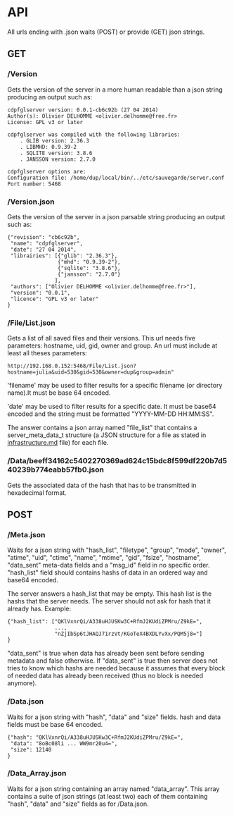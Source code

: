 # API

All urls ending with .json waits (POST) or provide (GET) json strings.


## GET

### /Version

Gets the version of the server in a more human readable than a json string
producing an output such as:

    cdpfglserver version: 0.0.1-cb6c92b (27 04 2014)
    Author(s): Olivier DELHOMME <olivier.delhomme@free.fr>
    License: GPL v3 or later

    cdpfglserver was compiled with the following libraries:
        . GLIB version: 2.36.3
        . LIBMHD: 0.9.39-2
        . SQLITE version: 3.8.6
        . JANSSON version: 2.7.0

    cdpfglserver options are:
    Configuration file: /home/dup/local/bin/../etc/sauvegarde/server.conf
    Port number: 5468


### /Version.json

Gets the version of the server in a json parsable string producing an
output such as:

    {"revision": "cb6c92b",
     "name": "cdpfglserver",
     "date": "27 04 2014",
     "librairies": [{"glib": "2.36.3"},
                    {"mhd": "0.9.39-2"},
                    {"sqlite": "3.8.6"},
                    {"jansson": "2.7.0"}
                   ],
     "authors": ["Olivier DELHOMME <olivier.delhomme@free.fr>"],
     "version": "0.0.1",
     "licence": "GPL v3 or later"
    }


### /File/List.json

Gets a list of all saved files and their versions. This url needs five
parameters: hostname, uid, gid, owner and group. An url must include at
least all theses parameters:

    http://192.168.0.152:5468/File/List.json?hostname=julia&uid=530&gid=530&owner=dup&group=admin"

'filename' may be used to filter results for a specific filename (or
directory name).It must be base 64 encoded.

'date' may be used to filter results for a specific date. It must be
base64 encoded and the string must be formatted "YYYY-MM-DD HH:MM:SS".

The answer contains a json array named "file_list" that contains a
server_meta_data_t structure (a JSON structure for a file as stated in
[infrastructure.md](infrastructure.md) file) for each file.


### /Data/beeff34162c5402270369ad624c15bdc8f599df220b7d540239b774eabb57fb0.json

Gets the associated data of the hash that has to be transmitted in
hexadecimal format.


## POST

### /Meta.json

Waits for a json string with "hash_list", "filetype", "group", "mode",
"owner", "atime", "uid", "ctime", "name", "mtime", "gid", "fsize", "hostname",
"data_sent" meta-data fields and a "msg_id" field in no specific order.
"hash_list" field should contains hashs of data in an ordered way and
base64 encoded.

The server answers a hash_list that may be empty. This hash list is the
hashs that the server needs. The server should not ask for hash that it
already has. Example:

    {"hash_list": ["QKlVxnrQi/A338uHJUSKw3C+RfmJ2KUdiZPMru/Z9kE=",
                   ...,
                   "nZjIbSp6tJHAQJ71rzVt/KGoTeX4BXDLYvXx/PQM5j8="]
    }

"data_sent" is true when data has already been sent before sending
metadata and false otherwise. If "data_sent" is true then server does
not tries to know which hashs are needed because it assumes that every
block of needed data has already been received (thus no block is needed
anymore).


### /Data.json

Waits for a json string with "hash", "data" and "size" fields. hash
and data fields must be base 64 encoded.

    {"hash": "QKlVxnrQi/A338uHJUSKw3C+RfmJ2KUdiZPMru/Z9kE=",
     "data": "8oBc08li ... WW9mr20u4=",
     "size": 12140
    }


### /Data_Array.json

Waits for a json string containing an array named "data_array". This array
contains a suite of json strings (at least two) each of them containing
"hash", "data" and "size" fields as for /Data.json.
